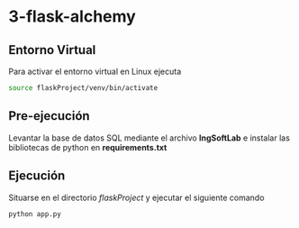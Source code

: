 # 3-flask-alchemy

## Entorno Virtual

Para activar el entorno virtual en Linux ejecuta

```bash
source flaskProject/venv/bin/activate
```

## Pre-ejecución

Levantar la base de datos SQL mediante el archivo **IngSoftLab** e instalar las bibliotecas de python en **requirements.txt**

## Ejecución

Situarse en el directorio *flaskProject* y ejecutar el siguiente comando

```bash
python app.py
```